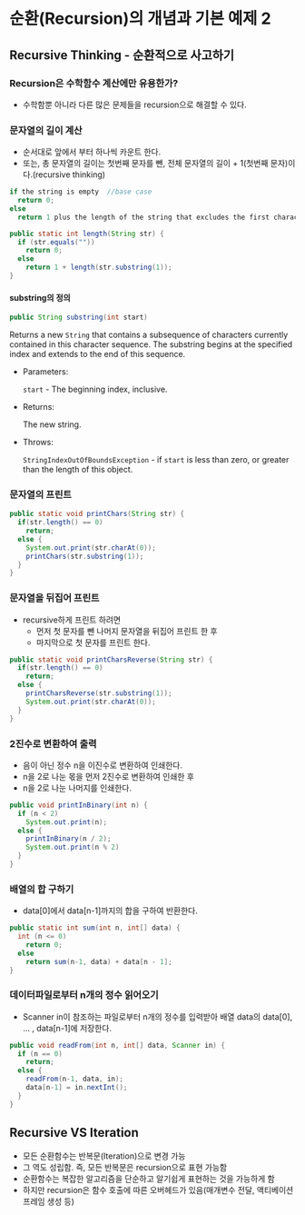 # 순환(Recursion)의 개념과 기본 예제 2

## Recursive Thinking - 순환적으로 사고하기

### Recursion은 수학함수 계산에만 유용한가?

* 수학함뿐 아니라 다른 많은 문제들을 recursion으로 해결할 수 있다.

### 문자열의 길이 계산

* 순서대로 앞에서 부터 하나씩 카운트 한다.
* 또는, 총 문자열의 길이는 첫번째 문자를 뺀, 전체 문자열의 길이 + 1(첫번째 문자)이다.(recursive thinking)

```java
if the string is empty	//base case
  return 0;
else
  return 1 plus the length of the string that excludes the first character;
```

```java
public static int length(String str) {
  if (str.equals(""))
    return 0;
  else
    return 1 + length(str.substring(1));
}
```

#### substring의 정의

```java
public String substring(int start)
```

Returns a new `String` that contains a subsequence of characters currently contained in this character sequence. The substring begins at the specified index and extends to the end of this sequence.

- Parameters:

  `start` - The beginning index, inclusive.

- Returns:

  The new string.

- Throws:

  `StringIndexOutOfBoundsException` - if `start` is less than zero, or greater than the length of this object.

### 문자열의 프린트

```java
public static void printChars(String str) {
  if(str.length() == 0)
    return;
  else {
    System.out.print(str.charAt(0));
    printChars(str.substring(1));
  }
}
```

### 문자열을 뒤집어 프린트

* recursive하게 프린트 하려면
  * 먼저 첫 문자를 뺀 나머지 문자열을 뒤집어 프린트 한 후
  * 마지막으로 첫 문자를 프린트 한다.

```java
public static void printCharsReverse(String str) {
  if(str.length() == 0)
    return;
  else {
    printCharsReverse(str.substring(1));
    System.out.print(str.charAt(0));
  }
}
```

### 2진수로 변환하여 출력

* 음이 아닌 정수 n을 이진수로 변환하여 인쇄한다.
* n을 2로 나눈 몫을 먼저 2진수로 변환하여 인쇄한 후
* n을 2로 나눈 나머지를 인쇄한다.

```java
public void printInBinary(int n) {
  if (n < 2)
    System.out.print(n);
  else {
    printInBinary(n / 2);
    System.out.print(n % 2)
  }
}
```

### 배열의 합 구하기

* data[0]에서 data[n-1]까지의 합을 구하여 반환한다.

```java
public static int sum(int n, int[] data) {
  int (n <= 0)
    return 0;
  else
    return sum(n-1, data) + data[n - 1];
}
```

### 데이터파일로부터 n개의 정수 읽어오기

* Scanner in이 참조하는 파일로부터 n개의 정수를 입력받아 배열 data의 data[0], ... , data[n-1]에 저장한다.

```java
public void readFrom(int n, int[] data, Scanner in) {
  if (n == 0)
    return;
  else {
    readFrom(n-1, data, in);
    data[n-1] = in.nextInt();
  }
}
```

## Recursive VS Iteration

* 모든 순환함수는 반복문(Iteration)으로 변경 가능
* 그 역도 성립함. 즉, 모든 반복문은 recursion으로 표현 가능함
* 순환함수는 복잡한 알고리즘을 단순하고 알기쉽게 표현하는 것을 가능하게 함
* 하지만 recursion은 함수 호출에 따른 오버헤드가 있음(매개변수 전달, 액티베이션 프레임 생성 등)